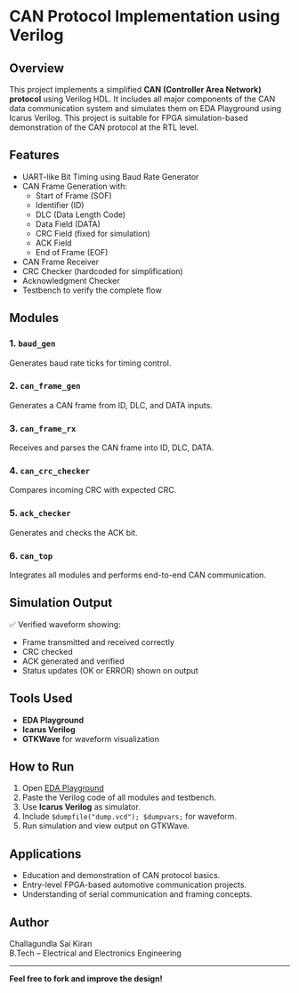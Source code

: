 # CAN Protocol Implementation using Verilog

## Overview

This project implements a simplified **CAN (Controller Area Network) protocol** using Verilog HDL. It includes all major components of the CAN data communication system and simulates them on EDA Playground using Icarus Verilog. This project is suitable for FPGA simulation-based demonstration of the CAN protocol at the RTL level.

## Features

- UART-like Bit Timing using Baud Rate Generator
- CAN Frame Generation with:
  - Start of Frame (SOF)
  - Identifier (ID)
  - DLC (Data Length Code)
  - Data Field (DATA)
  - CRC Field (fixed for simulation)
  - ACK Field
  - End of Frame (EOF)
- CAN Frame Receiver
- CRC Checker (hardcoded for simplification)
- Acknowledgment Checker
- Testbench to verify the complete flow

## Modules

### 1. `baud_gen`
Generates baud rate ticks for timing control.

### 2. `can_frame_gen`
Generates a CAN frame from ID, DLC, and DATA inputs.

### 3. `can_frame_rx`
Receives and parses the CAN frame into ID, DLC, DATA.

### 4. `can_crc_checker`
Compares incoming CRC with expected CRC.

### 5. `ack_checker`
Generates and checks the ACK bit.

### 6. `can_top`
Integrates all modules and performs end-to-end CAN communication.

## Simulation Output

✅ Verified waveform showing:
- Frame transmitted and received correctly  
- CRC checked  
- ACK generated and verified  
- Status updates (OK or ERROR) shown on output  

## Tools Used

- **EDA Playground**
- **Icarus Verilog**
- **GTKWave** for waveform visualization

## How to Run

1. Open [EDA Playground](https://edaplayground.com/)
2. Paste the Verilog code of all modules and testbench.
3. Use **Icarus Verilog** as simulator.
4. Include `$dumpfile("dump.vcd"); $dumpvars;` for waveform.
5. Run simulation and view output on GTKWave.

## Applications

- Education and demonstration of CAN protocol basics.
- Entry-level FPGA-based automotive communication projects.
- Understanding of serial communication and framing concepts.

## Author

Challagundla Sai Kiran  
B.Tech – Electrical and Electronics Engineering  

---

**Feel free to fork and improve the design!**
